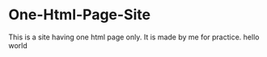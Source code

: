 # One-Html-Page-Site
This is a site having one html page only. It is made by me for practice.
hello world
